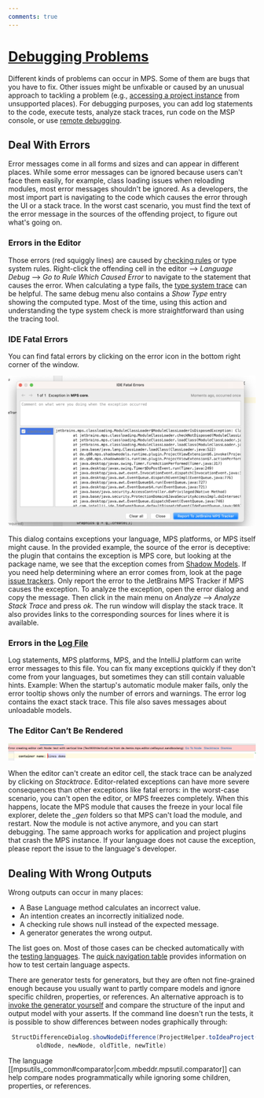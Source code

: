 ```yaml
---
comments: true
---
```


# [Debugging Problems](https://pythonprinciples.com/blog/getting-unstuck/#debugging-problems)

Different kinds of problems can occur in MPS. Some of them are bugs that you have to fix. Other issues might be unfixable or caused by an unusual approach to tackling a problem (e.g., [accessing a project instance](accessing_the_project.md) from unsupported places). For debugging purposes, you can add log statements to the code, execute tests, analyze stack traces, run code on the MSP console, or use [remote debugging](https://specificlanguages.com/articles/debugging/).

## Deal With Errors

Error messages come in all forms and sizes and can appear in different places. While some error messages can be ignored
because users can't face them easily, for example, class loading issues when reloading modules, most error messages shouldn't
be ignored. As a developers, the most import part is navigating to the code which causes the error through the UI or a stack
trace. In the worst cast scenario, you must find the text of the error message in the sources of the offending project, to
figure out what's going on.

### Errors in the Editor

Those errors (red squiggly lines) are caused by [checking rules](https://www.jetbrains.com/help/mps/typesystem.html#checkingrules) or type system rules.
Right-click the offending cell in the editor --> *Language Debug* --> *Go to Rule Which Caused Error* to navigate to the statement that causes the error.
When calculating a type fails, the [type system trace](https://www.jetbrains.com/help/mps/typesystem.html#type-system,trace) can be helpful. The same debug menu also contains a *Show Type* entry showing the computed type. Most of the time, using this action and understanding the type system check is more straightforward than using the tracing tool.

### IDE Fatal Errors

You can find fatal errors by clicking on the error icon in the bottom right corner of the window.

![IDE fatal errors](images/ide_fatal_errors.png)

This dialog contains exceptions your language, MPS platforms, or MPS itself might cause. In the provided example, the source of the error is deceptive: the plugin that contains the exception is MPS core, but looking at the package name, we see that the exception comes from [Shadow Models](https://jetbrains.github.io/MPS-extensions/extensions/other/shadow-models/).
If you need help determining where an error comes from, look at the page [issue trackers](issue_trackers.md). Only report the error to the JetBrains MPS Tracker if MPS causes the exception. To analyze the exception, open the error dialog and copy the message. Then click in the main menu on *Analyze* --> *Analyze Stack Trace* and press *ok*.
The run window will display the stack trace. It also provides links to the corresponding sources for lines where it is available.

### Errors in the [Log File](https://www.jetbrains.com/help/mps/directories-used-by-the-ide-to-store-settings-caches-plugins-and-logs.html#logs-directory)

Log statements, MPS platforms, MPS, and the IntelliJ platform can write error messages to this file. You can fix many exceptions quickly if they don't come from your languages, but sometimes they can still contain valuable hints. Example: When the startup's automatic module maker fails, only the error tooltip shows only the number of errors and warnings. The error log contains the exact stack trace. This file also saves messages about unloadable models.

### The Editor Can’t Be Rendered

![error creating editor cell](images/error_creating_editor_cell.png)

When the editor can't create an editor cell, the stack trace can be analyzed by clicking on *Stacktrace*. Editor-related exceptions can have more severe consequences than other exceptions like fatal errors: in the worst-case scenario, you can't open the editor, or MPS freezes completely. When this happens, locate the MPS module that causes the freeze in your local file explorer, delete the *_gen* folders so that MPS can't load the module, and restart. Now the module is not active anymore, and you can start debugging. The same approach works for application and project plugins that crash the MPS instance. If your language does not cause the exception, please report the issue to the language's developer.

## Dealing With Wrong Outputs

Wrong outputs can occur in many places:

- A Base Language method calculates an incorrect value.
- An intention creates an incorrectly initialized node.
- A checking rule shows null instead of the expected message.
- A generator generates the wrong output.

The list goes on. Most of those cases can be checked automatically with the [testing languages](https://www.jetbrains.com/help/mps/testing-languages.html). The [quick navigation table](https://www.jetbrains.com/help/mps/testing-languages.html#quicknavigationtable) provides information on how to test certain
language aspects.

There are generator tests for generators, but they are often not fine-grained enough because you usually want to partly compare models and ignore specific children, properties, or references. An alternative approach is to [invoke the generator yourself](http://127.0.0.1:8000/mps-platform-docs/platform_essentials/mpsutils/generator/) and compare the structure of the input and output model with your asserts. If the command line doesn't run the tests, it is possible to show differences between nodes graphically through:
```java
 StructDifferenceDialog.showNodeDifference(ProjectHelper.toIdeaProject(project),
        oldNode, newNode, oldTitle, newTitle)
```

The language [[mpsutils_common#comparator|com.mbeddr.mpsutil.comparator]] can help compare nodes programmatically while ignoring some children, properties, or references.